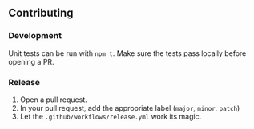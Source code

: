 ## Contributing

### Development

Unit tests can be run with `npm t`. Make sure the tests pass locally before opening a PR.

### Release

1. Open a pull request.
2. In your pull request, add the appropriate label (`major`, `minor`, `patch`)
3. Let the `.github/workflows/release.yml` work its magic.
